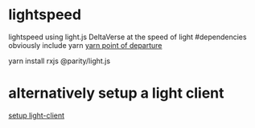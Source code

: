 # lightspeed
lightspeed using light.js DeltaVerse at the speed of light
#dependencies obviously include yarn
<a href="https://classic.yarnpkg.com/en/docs/getting-started">yarn point of departure</a>

yarn install rxjs @parity/light.js


# alternatively setup a light client
<a href="https://openethereum.github.io/js-libs/light.js/guides/tutorial1-set-up-a-light-client.html">setup light-client</a>
